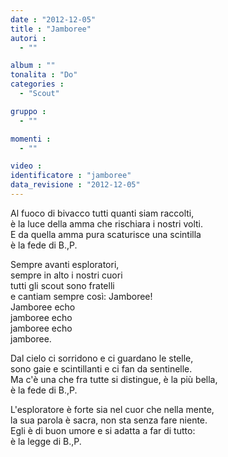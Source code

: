 ```yaml
---
date : "2012-12-05"
title : "Jamboree"
autori : 
  - ""

album : ""
tonalita : "Do"
categories : 
  - "Scout"

gruppo : 
  - ""

momenti : 
  - ""

video : 
identificatore : "jamboree"
data_revisione : "2012-12-05"
---
```

  
  
Al fuoco di bivacco tutti quanti siam raccolti,  
è la luce della amma che rischiara i nostri volti.  
E da quella amma pura scaturisce una scintilla  
è la fede di B.,P.  
  
  
Sempre avanti esploratori,  
sempre in alto i nostri cuori  
tutti gli scout sono fratelli  
e cantiam sempre così: Jamboree!  
Jamboree echo  
jamboree echo  
jamboree echo  
jamboree.  
  
  
  
Dal cielo ci sorridono e ci guardano le stelle,  
sono gaie e scintillanti e ci fan da sentinelle.  
Ma c'è una che fra tutte si distingue, è la più bella,  
è la fede di B.,P.   
  
  
L'esploratore è forte sia nel cuor che nella mente,  
la sua parola è sacra, non sta senza fare niente.  
Egli è di buon umore e si adatta a far di tutto:  
è la legge di B.,P.   
  
